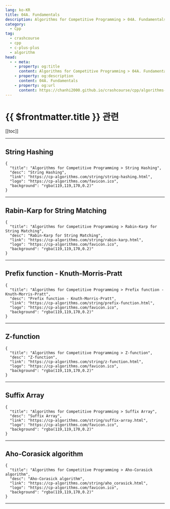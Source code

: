 ```yaml
---
lang: ko-KR
title: 04A. Fundamentals
description: Algorithms for Competitive Programming > 04A. Fundamentals
category:
  - Cpp
tag: 
  - crashcourse
  - cpp
  - c-plus-plus
  - algorithm
head:
  - - meta:
    - property: og:title
      content: Algorithms for Competitive Programming > 04A. Fundamentals
    - property: og:description
      content: 04A. Fundamentals
    - property: og:url
      content: https://chanhi2000.github.io/crashcourse/cpp/algorithms-for-competitive-programming/04-string-processing/04A.html
---
```


# {{ $frontmatter.title }} 관련

[[toc]]

---

## String Hashing

```component VPCard
{
  "title": "Algorithms for Competitive Programming > String Hashing",
  "desc": "String Hashing",
  "link": "https://cp-algorithms.com/string/string-hashing.html",
  "logo": "https://cp-algorithms.com/favicon.ico",
  "background": "rgba(119,119,170,0.2)"
}
```

---

## Rabin-Karp for String Matching

```component VPCard
{
  "title": "Algorithms for Competitive Programming > Rabin-Karp for String Matching",
  "desc": "Rabin-Karp for String Matching",
  "link": "https://cp-algorithms.com/string/rabin-karp.html",
  "logo": "https://cp-algorithms.com/favicon.ico",
  "background": "rgba(119,119,170,0.2)"
}
```

---

## Prefix function - Knuth-Morris-Pratt

```component VPCard
{
  "title": "Algorithms for Competitive Programming > Prefix function - Knuth-Morris-Pratt",
  "desc": "Prefix function - Knuth-Morris-Pratt",
  "link": "https://cp-algorithms.com/string/prefix-function.html",
  "logo": "https://cp-algorithms.com/favicon.ico",
  "background": "rgba(119,119,170,0.2)"
}
```

---

## Z-function

```component VPCard
{
  "title": "Algorithms for Competitive Programming > Z-function",
  "desc": "Z-function",
  "link": "https://cp-algorithms.com/string/z-function.html",
  "logo": "https://cp-algorithms.com/favicon.ico",
  "background": "rgba(119,119,170,0.2)"
}
```

---

## Suffix Array

```component VPCard
{
  "title": "Algorithms for Competitive Programming > Suffix Array",
  "desc": "Suffix Array",
  "link": "https://cp-algorithms.com/string/suffix-array.html",
  "logo": "https://cp-algorithms.com/favicon.ico",
  "background": "rgba(119,119,170,0.2)"
}
```

---

## Aho-Corasick algorithm

```component VPCard
{
  "title": "Algorithms for Competitive Programming > Aho-Corasick algorithm",
  "desc": "Aho-Corasick algorithm",
  "link": "https://cp-algorithms.com/string/aho_corasick.html",
  "logo": "https://cp-algorithms.com/favicon.ico",
  "background": "rgba(119,119,170,0.2)"
}
```

---
